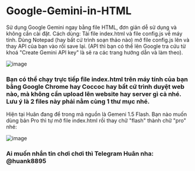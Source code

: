 # Google-Gemini-in-HTML
Sử dụng Google Gemini ngay bằng file HTML, đơn giản dễ sử dụng và không cần cài đặt.
Cách dùng:
Tải file index.html và file config.js về máy tính. Dùng Notepad (hay bất cứ trình soạn thảo nào) mở file config.js lên và thay API của bạn vào rồi save lại. 
(API thì bạn có thể lên Google tra cứu từ khoá "Create Gemini API key" là sẽ ra các trang hướng dẫn và làm theo). 

![image](https://github.com/user-attachments/assets/8f87141f-3e17-4d5f-bd29-390fd34fcc2d)

### Bạn có thể chạy trực tiếp file index.html trên máy tính của bạn bằng Google Chrome hay Coccoc hay bất cứ trình duyệt web nào, mà không cần upload lên website hay server gì cả nhé. Lưu ý là 2 files này phải nằm cùng 1 thư mục nhé.

Hiện tại Huân đang để trong mã nguồn là Gemeni 1.5 Flash. Bạn nào muốn dùng bản Pro thì tự mở file index.html rồi thay chữ "flash" thành chữ "pro" nhé:

![image](https://github.com/user-attachments/assets/415f7a8f-d08d-48dd-9c31-d3575eeaa257)

### Ai muốn nhắn tin chơi chơi thì Telegram Huân nha: @huank8895


